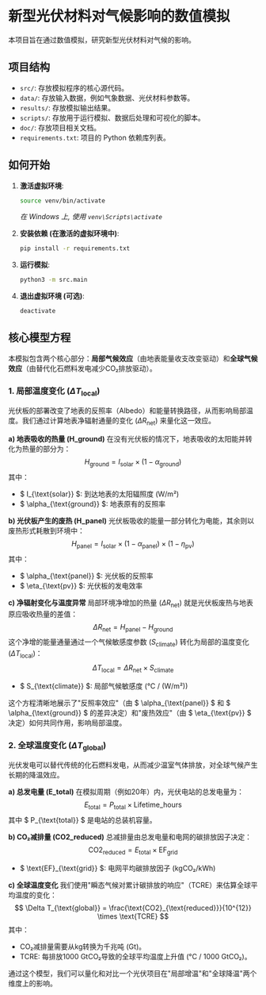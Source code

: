 # 新型光伏材料对气候影响的数值模拟

本项目旨在通过数值模拟，研究新型光伏材料对气候的影响。

## 项目结构

- `src/`: 存放模拟程序的核心源代码。
- `data/`: 存放输入数据，例如气象数据、光伏材料参数等。
- `results/`: 存放模拟输出结果。
- `scripts/`: 存放用于运行模拟、数据后处理和可视化的脚本。
- `doc/`: 存放项目相关文档。
- `requirements.txt`: 项目的 Python 依赖库列表。

## 如何开始

1.  **激活虚拟环境**:
    ```bash
    source venv/bin/activate
    ```
    *在 Windows 上, 使用 `venv\Scripts\activate`*

2.  **安装依赖 (在激活的虚拟环境中)**:
    ```bash
    pip install -r requirements.txt
    ```

3.  **运行模拟**:
    ```bash
    python3 -m src.main
    ```
4.  **退出虚拟环境 (可选)**:
    ```bash
    deactivate
    ``` 

## 核心模型方程

本模拟包含两个核心部分：**局部气候效应**（由地表能量收支改变驱动）和**全球气候效应**（由替代化石燃料发电减少CO₂排放驱动）。

### 1. 局部温度变化 ($\Delta T_{\text{local}}$)

光伏板的部署改变了地表的反照率（Albedo）和能量转换路径，从而影响局部温度。我们通过计算地表净辐射通量的变化 ($\Delta R_{\text{net}}$) 来量化这一效应。

**a) 地表吸收的热量 (H_ground)**
在没有光伏板的情况下，地表吸收的太阳能并转化为热量的部分为：
$$ H_{\text{ground}} = I_{\text{solar}} \times (1 - \alpha_{\text{ground}}) $$
其中：
- $ I_{\text{solar}} $: 到达地表的太阳辐照度 (W/m²)
- $ \alpha_{\text{ground}} $: 地表原有的反照率

**b) 光伏板产生的废热 (H_panel)**
光伏板吸收的能量一部分转化为电能，其余则以废热形式耗散到环境中：
$$ H_{\text{panel}} = I_{\text{solar}} \times (1 - \alpha_{\text{panel}}) \times (1 - \eta_{\text{pv}}) $$
其中：
- $ \alpha_{\text{panel}} $: 光伏板的反照率
- $ \eta_{\text{pv}} $: 光伏板的发电效率

**c) 净辐射变化与温度异常**
局部环境净增加的热量 ($\Delta R_{\text{net}}$) 就是光伏板废热与地表原应吸收热量的差值：
$$ \Delta R_{\text{net}} = H_{\text{panel}} - H_{\text{ground}} $$
这个净增的能量通量通过一个气候敏感度参数 ($S_{\text{climate}}$) 转化为局部的温度变化 ($\Delta T_{\text{local}}$)：
$$ \Delta T_{\text{local}} = \Delta R_{\text{net}} \times S_{\text{climate}} $$
- $ S_{\text{climate}} $: 局部气候敏感度 (°C / (W/m²))

这个方程清晰地展示了"反照率效应"（由 $ \alpha_{\text{panel}} $ 和 $ \alpha_{\text{ground}} $ 的差异决定）和"废热效应"（由 $ \eta_{\text{pv}} $ 决定）如何共同作用，影响局部温度。

### 2. 全球温度变化 ($\Delta T_{\text{global}}$)

光伏发电可以替代传统的化石燃料发电，从而减少温室气体排放，对全球气候产生长期的降温效应。

**a) 总发电量 (E_total)**
在模拟周期（例如20年）内，光伏电站的总发电量为：
$$ E_{\text{total}} = P_{\text{total}} \times \text{Lifetime_hours} $$
其中 $ P_{\text{total}} $ 是电站的总装机容量。

**b) CO₂减排量 (CO2_reduced)**
总减排量由总发电量和电网的碳排放因子决定：
$$ \text{CO2}_{\text{reduced}} = E_{\text{total}} \times \text{EF}_{\text{grid}} $$
- $ \text{EF}_{\text{grid}} $: 电网平均碳排放因子 (kgCO₂/kWh)

**c) 全球温度变化**
我们使用"瞬态气候对累计碳排放的响应"（TCRE）来估算全球平均温度的变化：
$$ \Delta T_{\text{global}} = \frac{\text{CO2}_{\text{reduced}}}{10^{12}} \times \text{TCRE} $$
其中：
- CO₂减排量需要从kg转换为千兆吨 (Gt)。
- TCRE: 每排放1000 GtCO₂导致的全球平均温度上升值 (°C / 1000 GtCO₂)。

通过这个模型，我们可以量化和对比一个光伏项目在"局部增温"和"全球降温"两个维度上的影响。 